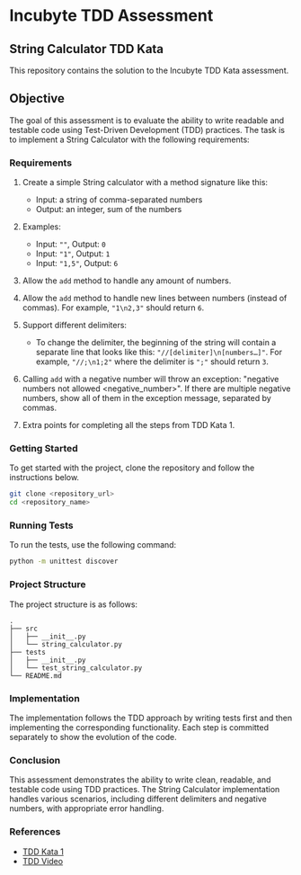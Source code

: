 # Incubyte TDD Assessment

## String Calculator TDD Kata

This repository contains the solution to the Incubyte TDD Kata assessment.



## Objective

The goal of this assessment is to evaluate the ability to write readable and testable code using Test-Driven Development (TDD) practices. The task is to implement a String Calculator with the following requirements:

### Requirements

1. Create a simple String calculator with a method signature like this:

   - Input: a string of comma-separated numbers
   - Output: an integer, sum of the numbers

2. Examples:

   - Input: `""`, Output: `0`
   - Input: `"1"`, Output: `1`
   - Input: `"1,5"`, Output: `6`

3. Allow the `add` method to handle any amount of numbers.

4. Allow the `add` method to handle new lines between numbers (instead of commas). For example, `"1\n2,3"` should return `6`.

5. Support different delimiters:
   - To change the delimiter, the beginning of the string will contain a separate line that looks like this: `"//[delimiter]\n[numbers…]"`. For example, `"//;\n1;2"` where the delimiter is `";"` should return `3`.

6. Calling `add` with a negative number will throw an exception: "negative numbers not allowed <negative_number>". If there are multiple negative numbers, show all of them in the exception message, separated by commas.

7. Extra points for completing all the steps from TDD Kata 1.

### Getting Started

To get started with the project, clone the repository and follow the instructions below.

```sh
git clone <repository_url>
cd <repository_name>
```

### Running Tests

To run the tests, use the following command:

```sh
python -m unittest discover
```

### Project Structure

The project structure is as follows:

```
.
├── src
│   ├── __init__.py
│   └── string_calculator.py
├── tests
│   ├── __init__.py
│   └── test_string_calculator.py
└── README.md
```

### Implementation

The implementation follows the TDD approach by writing tests first and then implementing the corresponding functionality. Each step is committed separately to show the evolution of the code.

### Conclusion

This assessment demonstrates the ability to write clean, readable, and testable code using TDD practices. The String Calculator implementation handles various scenarios, including different delimiters and negative numbers, with appropriate error handling.

### References

- [TDD Kata 1](https://kata-log.rocks/string-calculator-kata)
- [TDD Video](https://www.youtube.com/watch?v=EZ05e7EMOLM)
